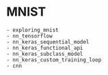 # MNIST

	- exploring_mnist
	- nn_tensorflow
	- nn_keras_sequential_model
	- nn_keras_functional_api
	- nn_keras_subclass_model
	- nn_keras_custom_training_loop
	- cnn
